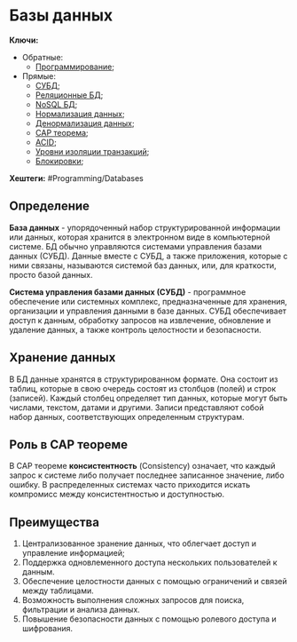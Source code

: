 
# Базы данных

**Ключи:**
- Обратные:
	- [Программирование](PROGRAMMING);
- Прямые:
	- [СУБД](subd);
	- [Реляционные БД](relative);
	- [NoSQL БД](doc-oriented);
	- [Нормализация данных](data-normalization);
	- [Денормализация данных](data-denormalization);
	- [CAP теорема](cap-theory);
	- [ACID](ACID);
	- [Уровни изоляции транзакций](db-isolation);
	- [Блокировки](db-lock);

**Хештеги:** #Programming/Databases

## Определение

**База данных** - упорядоченный набор структурированной информации или данных, которая хранится в электронном виде в компьютерной системе. БД обычно управляются системами управления базами данных (СУБД). Данные вместе с СУБД, а также приложения, которые с ними связаны, называются системой баз данных, или, для краткости, просто базой данных.

**Система управления базами данных (СУБД)** - программное обеспечение или системных комплекс, предназначенные для хранения, организации и управления данными в базе данных. СУБД обеспечивает доступ к данным, обработку запросов на извлечение, обновление и удаление данных, а также контроль целостности и безопасности.


## Хранение данных

В БД данные хранятся в структурированном формате. Она состоит из таблиц, которые в свою очередь состоят из столбцов (полей) и строк (записей). Каждый столбец определяет тип данных, которые могут быть числами, текстом, датами и другими. Записи представляют собой набор данных, соответствующих определенным структурам.

## Роль в CAP теореме

В CAP теореме  **консистентность** (Consistency) означает, что каждый запрос к системе либо получает последнее записанное значение, либо ошибку. В распределенных системах часто приходится искать компромисс между консистентностью и доступностью.

## Преимущества

1) Централизованное зранение данных, что облегчает доступ и управление информацией;
2) Поддержка одновлеменного доступа нескольких пользователей к данным.
3) Обеспечение целостности данных с помощью ограничений и связей между таблицами.
4) Возможность выполнения сложных запросов для поиска, фильтрации и анализа данных.
5) Повышение безопасности данных с помощью ролевого доступа и шифрования.
